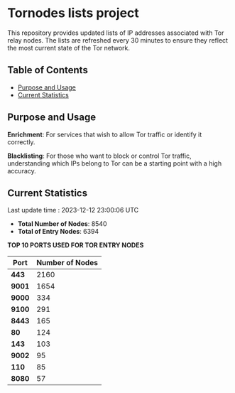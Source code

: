 # Tornodes lists project

This repository provides updated lists of IP addresses associated with Tor relay nodes. The lists are refreshed every 30 minutes to ensure they reflect the most current state of the Tor network.

## Table of Contents

- [Purpose and Usage](#purpose-and-usage)
- [Current Statistics](#current-statistics)


## Purpose and Usage

**Enrichment**: For services that wish to allow Tor traffic or identify it correctly.

**Blacklisting**: For those who want to block or control Tor traffic, understanding which IPs belong to Tor can be a starting point with a high accuracy.

## Current Statistics

Last update time : 2023-12-12 23:00:06 UTC

- **Total Number of Nodes**: 8540
- **Total of Entry Nodes**: 6394

**TOP 10 PORTS USED FOR TOR ENTRY NODES**

| **Port** | **Number of Nodes** |
|------|-----------------|
| **443**   | 2160  |
| **9001**   | 1654  |
| **9000**   | 334  |
| **9100**   | 291  |
| **8443**   | 165  |
| **80**   | 124  |
| **143**   | 103  |
| **9002**   | 95  |
| **110**   | 85  |
| **8080**   | 57  |

